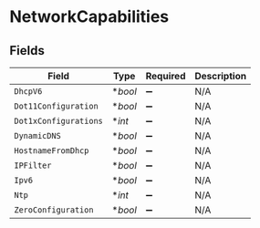 # NetworkCapabilities


## Fields

| Field                 | Type                  | Required              | Description           |
| --------------------- | --------------------- | --------------------- | --------------------- |
| `DhcpV6`              | **bool*               | :heavy_minus_sign:    | N/A                   |
| `Dot11Configuration`  | **bool*               | :heavy_minus_sign:    | N/A                   |
| `Dot1xConfigurations` | **int*                | :heavy_minus_sign:    | N/A                   |
| `DynamicDNS`          | **bool*               | :heavy_minus_sign:    | N/A                   |
| `HostnameFromDhcp`    | **bool*               | :heavy_minus_sign:    | N/A                   |
| `IPFilter`            | **bool*               | :heavy_minus_sign:    | N/A                   |
| `Ipv6`                | **bool*               | :heavy_minus_sign:    | N/A                   |
| `Ntp`                 | **int*                | :heavy_minus_sign:    | N/A                   |
| `ZeroConfiguration`   | **bool*               | :heavy_minus_sign:    | N/A                   |